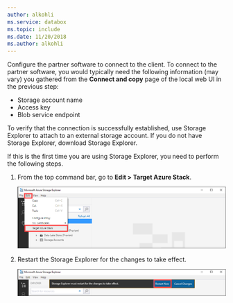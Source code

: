 ```yaml
---
author: alkohli
ms.service: databox  
ms.topic: include
ms.date: 11/20/2018
ms.author: alkohli
---
```


Configure the partner software to connect to the client. To connect to the partner software, you would typically need the following information (may vary) you gathered from the **Connect and copy** page of the local web UI in the previous step:

- Storage account name
- Access key
- Blob service endpoint
 
To verify that the connection is successfully established, use Storage Explorer to attach to an external storage account. If you do not have Storage Explorer, download Storage Explorer.

If this is the first time you are using Storage Explorer, you need to perform the following steps.

1. From the top command bar, go to **Edit > Target Azure Stack**.

    ![Data Box dashboard](media/data-box-configure-partner-software/data-box-connect-via-rest-6.png)

2. Restart the Storage Explorer for the changes to take effect.

    ![Data Box dashboard](media/data-box-configure-partner-software/data-box-connect-via-rest-7.png)